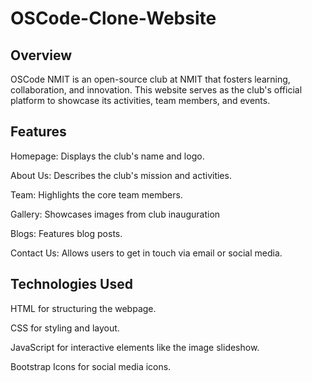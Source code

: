 # OSCode-Clone-Website

## Overview

OSCode NMIT is an open-source club at NMIT that fosters learning, collaboration, and innovation. This website serves as the club's official platform to showcase its activities, team members, and events.

## Features

Homepage: Displays the club's name and logo.

About Us: Describes the club's mission and activities.

Team: Highlights the core team members.

Gallery: Showcases images from club inauguration

Blogs: Features blog posts.

Contact Us: Allows users to get in touch via email or social media.

## Technologies Used

HTML for structuring the webpage.

CSS for styling and layout.

JavaScript for interactive elements like the image slideshow.

Bootstrap Icons for social media icons.
